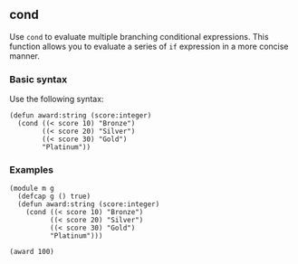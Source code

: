 ## cond

Use `cond` to evaluate multiple branching conditional expressions. 
This function allows you to evaluate a series of `if` expression in a more concise manner.

### Basic syntax

Use the following syntax:

```pact
(defun award:string (score:integer)
  (cond ((< score 10) "Bronze")
        ((< score 20) "Silver")
        ((< score 30) "Gold")
        "Platinum"))
```

### Examples

```pact
(module m g
  (defcap g () true)
  (defun award:string (score:integer)
    (cond ((< score 10) "Bronze")
          ((< score 20) "Silver")
          ((< score 30) "Gold")
          "Platinum")))

(award 100)
```
